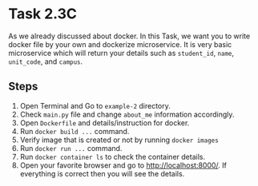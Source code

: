 # Task 2.3C

As we already discussed about docker. In this Task, we want you to write docker file by your own and dockerize microservice. It is very basic microservice which will return your details such as `student_id`, `name`, `unit_code`, and `campus`.

## Steps

1. Open Terminal and Go to `example-2` directory.
2. Check `main.py` file and change `about_me` information accordingly.
3. Open `Dockerfile` and details/instruction for docker.
4. Run `docker build ...` command.
5. Verify image that is created or not by running `docker images`
6. Run `docker run ...` command.
7. Run `docker container ls` to check the container details.
8. Open your favorite browser and go to [http://localhost:8000/](http://localhost:8000/). If everything is correct then you will see the details.
